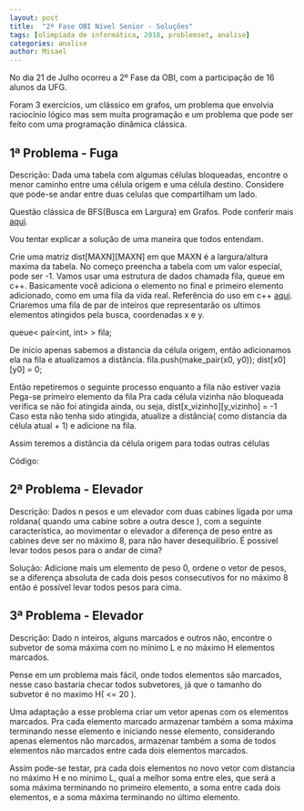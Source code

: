 ```yaml
---
layout: post
title:  "2º Fase OBI Nivel Senior - Soluções"
tags: [olimpíada de informática, 2018, problemset, analise]
categories: analise
author: Misael
---
```


No dia 21 de Julho ocorreu a 2º Fase da OBI, com a participação de 16 alunos da UFG.

Foram 3 exercícios, um clássico em grafos, um problema que envolvia raciocínio lógico mas sem muita programação e um problema que pode ser feito com uma programação dinâmica clássica.

## 1ª Problema - Fuga

Descrição: Dada uma tabela com algumas células bloqueadas, encontre o menor caminho entre uma célula origem e uma célula destino. Considere que pode-se andar entre duas celulas que compartilham um lado.

Questão clássica de BFS(Busca em Largura) em Grafos. Pode conferir mais 
[aqui][busca-em-profundidade].

Vou tentar explicar a solução de uma maneira que todos entendam.

Crie uma matriz dist[MAXN][MAXN] em que MAXN é a largura/altura maxima da tabela. No começo preencha a tabela com um valor especial, pode ser -1.
Vamos usar uma estrutura de dados chamada fila, queue em c++. Basicamente você adiciona o elemento no final e primeiro elemento adicionado, como em uma fila da vida real. Referência do uso em c++ [aqui][fila-cpp].
Criaremos uma fila de par de inteiros que representarão os ultimos elementos atingidos pela busca, coordenadas x e y.

queue< pair<int, int> > fila;

De início apenas sabemos a distancia da célula origem, então adicionamos ela na fila e atualizamos a distância.
fila.push(make_pair(x0, y0));
dist[x0][y0] = 0;

Então repetiremos o seguinte processo enquanto a fila não estiver vazia
Pega-se primeiro elemento da fila
Pra cada célula vizinha não bloqueada verifica se não foi atingida ainda, ou seja, dist[x_vizinho][y_vizinho] = -1
Caso esta não tenha sido atingida, atualize a distância( como distancia da célula atual + 1) e adicione na fila.

Assim teremos a distância da célula origem para todas outras células

Código:


## 2ª Problema - Elevador

Descrição: Dados n pesos e um elevador com duas cabines ligada por uma roldana( quando uma cabine sobre a outra desce ), com a seguinte característica, ao movimentar o elevador a diferença de peso entre as cabines deve ser no máximo 8, para não haver desequilibrio. É possivel levar todos pesos para o andar de cima?

Solução: Adicione mais um elemento de peso 0, ordene o vetor de pesos, se a diferença absoluta de cada dois pesos consecutivos for no máximo 8 então é possível levar todos pesos para cima.

## 3ª Problema - Elevador

Descrição: Dado n inteiros, alguns marcados e outros não, encontre o subvetor de soma máxima com no mínimo L e no máximo H elementos marcados.

Pense em um problema mais fácil, onde todos elementos são marcados, nesse caso bastaria checar todos subvetores, já que o tamanho do subvetor é no maximo H( <= 20 ). 

Uma adaptação a esse problema criar um vetor apenas com os elementos marcados. Pra cada elemento marcado armazenar também a soma máxima terminando nesse elemento e iniciando nesse elemento, considerando apenas elementos não marcados, armazenar também a soma de todos elementos não marcados entre cada dois elementos marcados.

Assim pode-se testar, pra cada dois elementos no novo vetor com distancia no máximo H e no minimo L, qual a melhor soma entre eles, que será a soma máxima terminando no primeiro elemento, a soma entre cada dois elementos, e a soma máxima terminando no último elemento.

[busca-em-profundidade]: http://www.codcad.com/lesson/38
[fila-cpp]: http://www.cplusplus.com/reference/queue/queue
